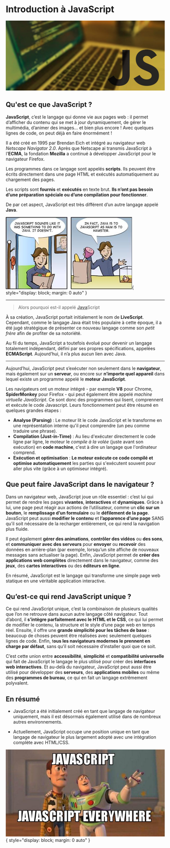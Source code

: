 # Introduction à JavaScript
![JavaScript](img/javascript.jpg)

## Qu'est ce que JavaScript ?

**JavaScript**, c’est le langage qui donne vie aux pages web : il permet d’afficher du contenu qui se met à jour dynamiquement, de gérer le multimédia, d’animer des images… et bien plus encore ! Avec quelques lignes de code, on peut déjà en faire énormément !

Il a été créé en 1995 par Brendan Eich et intégré au navigateur web *Netscape Navigator 2.0*. Après que Netscape ai transmis JavaScript à l'**ECMA**, la fondation **Mozilla** a continué à développer JavaScript pour le navigateur Firefox.

Les programmes dans ce langage sont appelés **scripts**. Ils peuvent être écrits directement dans une page HTML et exécutés automatiquement au chargement des pages.

Les scripts sont **fournis** et **exécutés** en texte brut. **Ils n’ont pas besoin d’une préparation spéciale ou d’une compilation pour fonctionner**.

De par cet aspect, JavaScript est très différent d’un autre langage appelé **Java**.

![JavaScript différent de Java](img/java-vs-js.jpg){ style="display: block; margin: 0 auto" }

---

> Alors pourquoi est-il appelé <u>**Java**</u>Script

À sa création, JavaScript portait initialement le nom de **LiveScript**. Cependant, comme le langage Java était très populaire à cette époque, il a été jugé stratégique de présenter ce nouveau langage comme son *petit frère* afin de profiter de sa notoriété.

Au fil du temps, JavaScript a toutefois évolué pour devenir un langage totalement indépendant, défini par ses propres spécifications, appelées **ECMAScript**. Aujourd’hui, il n’a plus aucun lien avec Java.

---

Aujourd’hui, JavaScript peut s’exécuter non seulement dans le **navigateur**, mais également sur un **serveur**, ou encore sur **n’importe quel appareil** dans lequel existe un programme appelé le **moteur JavaScript**.

Les navigateurs ont un moteur intégré - par exemple **V8** pour Chrome, **SpiderMonkey** pour Firefox - qui peut également être appelé *machine virtuelle JavaScript*. Ce sont donc des programmes qui lisent, comprennent et exécute le code Javascript.
Leurs fonctionnement peut être résumé en quelques grandes étapes :
- **Analyse (Parsing)** : Le moteur lit le code JavaScript et le transforme en une représentation interne qu'il peut comprendre (un peu comme traduire une phrase).
- **Compilation (Just-in-Time)** : Au lieu d'exécuter directement le code ligne par ligne, le moteur le *compile à la volée* (juste avant son exécution) en **code machine**, c'est à dire un langage que l'ordinateur comprend.
- **Exécution et optimisation** : **Le moteur exécute ce code compilé et optimise automatiquement** les parties qui s'exécutent souvent pour aller plus vite (grâce à un optimiseur intégré).

## Que peut faire JavaScript dans le navigateur ?

Dans un navigateur web, JavaScript joue un rôle essentiel : c’est lui qui permet de rendre les pages **vivantes**, **interactives** et **dynamiques**. Grâce à lui, une page peut réagir aux actions de l’utilisateur, comme un **clic sur un bouton**, le **remplissage d’un formulaire** ou le **défilement de la page**. JavaScript peut aussi **modifier le contenu** et **l’apparence d’une page** SANS qu’il soit nécessaire de la recharger entièrement, ce qui rend la navigation plus fluide.

Il peut également **gérer des animations**, **contrôler des vidéos** ou **des sons**, et **communiquer avec des serveurs** pour **envoyer** ou **recevoir** des données en arrière-plan (par exemple, lorsqu’un site affiche de nouveaux messages sans actualiser la page). Enfin, JavaScript permet de **créer des applications web complètes** directement dans le navigateur, comme des **jeux**, des **cartes interactives** ou des **éditeurs en ligne**.

En résumé, JavaScript est le langage qui transforme une simple page web statique en une véritable application interactive.

## Qu’est-ce qui rend JavaScript unique ?

Ce qui rend JavaScript unique, c’est la combinaison de plusieurs qualités que l’on ne retrouve dans aucun autre langage côté navigateur.
Tout d’abord, il **s’intègre parfaitement avec le HTML et le CSS**, ce qui lui permet de modifier le contenu, la structure et le style d’une page web en temps réel. Ensuite, il offre une **grande simplicité pour les tâches de base** : beaucoup de choses peuvent être réalisées avec seulement quelques lignes de code. Enfin, t**ous les navigateurs modernes le prennent en charge par défaut**, sans qu’il soit nécessaire d’installer quoi que ce soit.

C’est cette union entre **accessibilité**, **simplicité** et **compatibilité universelle** qui fait de JavaScript le langage le plus utilisé pour créer des **interfaces web interactives**.
Et au-delà du navigateur, JavaScript peut aussi être utilisé pour développer des **serveurs**, des **applications mobiles** ou même des **programmes de bureau**, ce qui en fait un langage extrêmement polyvalent.

## En résumé 

- JavaScript a été initialement créé en tant que langage de navigateur uniquement, mais il est désormais également utilisé dans de nombreux autres environnements.

- Actuellement, JavaScript occupe une position unique en tant que langage de navigateur le plus largement adopté avec une intégration complète avec HTML/CSS.

![JavaScript est partout](img/javascript-everywhere.jpg){ style="display: block; margin: 0 auto" }